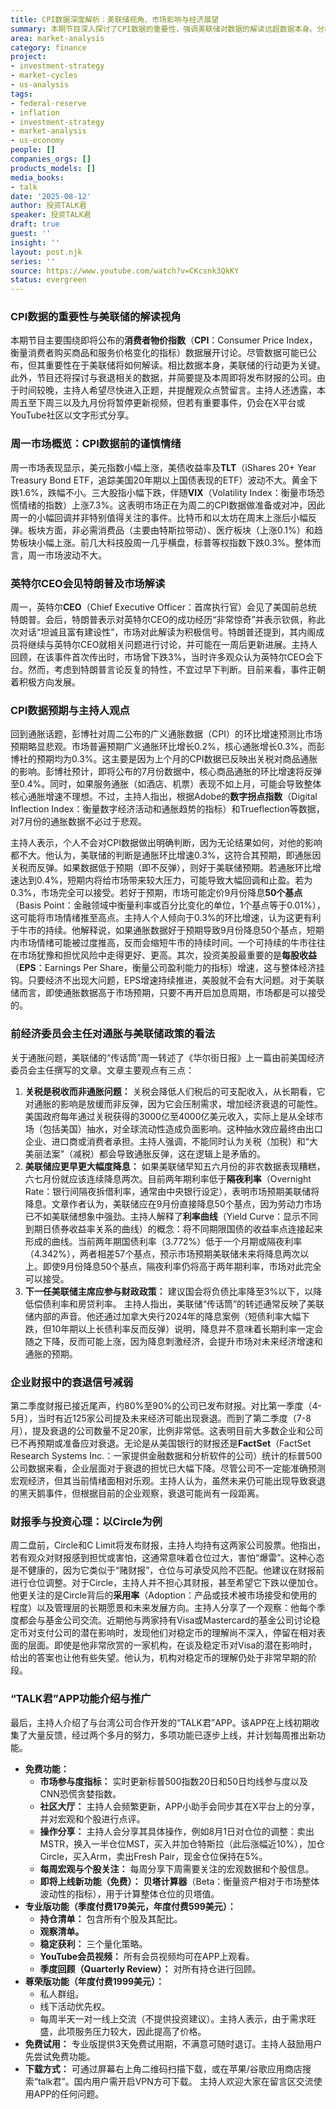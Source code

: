 ```yaml
---
title: CPI数据深度解析：美联储视角、市场影响与经济展望
summary: 本期节目深入探讨了CPI数据的重要性，强调美联储对数据的解读远超数据本身。分析了市场对通胀、降息及衰退的预期，并结合前经济委员会主任的观点，对关税、劳动力市场和利率曲线进行了详细阐述。
area: market-analysis
category: finance
project:
- investment-strategy
- market-cycles
- us-analysis
tags:
- federal-reserve
- inflation
- investment-strategy
- market-analysis
- us-economy
people: []
companies_orgs: []
products_models: []
media_books:
- talk
date: '2025-08-12'
author: 投资TALK君
speaker: 投资TALK君
draft: true
guest: ''
insight: ''
layout: post.njk
series: ''
source: https://www.youtube.com/watch?v=CKcsnk3QkKY
status: evergreen
---
```

### CPI数据的重要性与美联储的解读视角

本期节目主要围绕即将公布的**消费者物价指数**（**CPI**：Consumer Price Index，衡量消费者购买商品和服务价格变化的指标）数据展开讨论。尽管数据可能已公布，但其重要性在于美联储将如何解读。相比数据本身，美联储的行动更为关键。此外，节目还将探讨与衰退相关的数据，并简要提及本周即将发布财报的公司。由于时间较晚，主持人希望尽快进入正题，并提醒观众点赞留言。主持人还透露，本周五至下周三以及九月份将暂停更新视频，但若有重要事件，仍会在X平台或YouTube社区以文字形式分享。

### 周一市场概览：CPI数据前的谨慎情绪

周一市场表现显示，美元指数小幅上涨，美债收益率及**TLT**（iShares 20+ Year Treasury Bond ETF，追踪美国20年期以上国债表现的ETF）波动不大。黄金下跌1.6%，跌幅不小。三大股指小幅下跌，伴随**VIX**（Volatility Index：衡量市场恐慌情绪的指数）上涨7.3%。这表明市场正在为周二的CPI数据做准备或对冲，因此周一的小幅回调并非特别值得关注的事件。比特币和以太坊在周末上涨后小幅反弹。板块方面，非必需消费品（主要由特斯拉带动）、医疗板块（上涨0.1%）和趋势板块小幅上涨。前几大科技股周一几乎横盘，标普等权指数下跌0.3%。整体而言，周一市场波动不大。

### 英特尔CEO会见特朗普及市场解读

周一，英特尔**CEO**（Chief Executive Officer：首席执行官）会见了美国前总统特朗普。会后，特朗普表示对英特尔CEO的成功经历“非常惊奇”并表示钦佩，称此次对话“坦诚且富有建设性”，市场对此解读为积极信号。特朗普还提到，其内阁成员将继续与英特尔CEO就相关问题进行讨论，并可能在一周后更新进展。主持人回顾，在该事件首次传出时，市场曾下跌3%，当时许多观众认为英特尔CEO会下台。然而，考虑到特朗普言论反复的特性，不宜过早下判断。目前来看，事件正朝着积极方向发展。

### CPI数据预期与主持人观点

回到通胀话题，彭博社对周二公布的广义通胀数据（CPI）的环比增速预测比市场预期略显悲观。市场普遍预期广义通胀环比增长0.2%，核心通胀增长0.3%，而彭博社的预期均为0.3%。这主要是因为上个月的CPI数据已反映出关税对商品通胀的影响。彭博社预计，即将公布的7月份数据中，核心商品通胀的环比增速将反弹至0.4%。同时，如果服务通胀（如酒店、机票）表现不如上月，可能会导致整体核心通胀增速不理想。不过，主持人指出，根据Adobe的**数字拐点指数**（Digital Inflection Index：衡量数字经济活动和通胀趋势的指标）和Trueflection等数据，对7月份的通胀数据不必过于悲观。

主持人表示，个人不会对CPI数据做出明确判断，因为无论结果如何，对他的影响都不大。他认为，美联储的判断是通胀环比增速0.3%，这符合其预期，即通胀因关税而反弹。如果数据低于预期（即不反弹），则好于美联储预期。若通胀环比增速达到0.4%，短期内将给市场带来较大压力，可能导致大幅回调和止盈。若为0.3%，市场完全可以接受。若好于预期，市场可能定价9月份降息**50个基点**（Basis Point：金融领域中衡量利率或百分比变化的单位，1个基点等于0.01%），这可能将市场情绪推至高点。主持人个人倾向于0.3%的环比增速，认为这更有利于牛市的持续。他解释说，如果通胀数据好于预期导致9月份降息50个基点，短期内市场情绪可能被过度推高，反而会缩短牛市的持续时间。一个可持续的牛市往往在市场犹豫和担忧风险中走得更好、更高。其次，投资美股最重要的是**每股收益**（**EPS**：Earnings Per Share，衡量公司盈利能力的指标）增速，这与整体经济挂钩。只要经济不出现大问题，EPS增速持续推进，美股就不会有大问题。对于美联储而言，即使通胀数据高于市场预期，只要不再开启加息周期，市场都是可以接受的。

### 前经济委员会主任对通胀与美联储政策的看法

关于通胀问题，美联储的“传话筒”周一转述了《华尔街日报》上一篇由前美国经济委员会主任撰写的文章。文章主要观点有三点：
1.  **关税是税收而非通胀问题：** 关税会降低人们税后的可支配收入，从长期看，它对通胀的影响是放缓而非反弹，因为它会压制需求，增加经济衰退的可能性。美国政府每年通过关税获得的3000亿至4000亿美元收入，实际上是从全球市场（包括美国）抽水，对全球流动性造成负面影响。这种抽水效应最终由出口企业、进口商或消费者承担。主持人强调，不能同时认为关税（加税）和“大美丽法案”（减税）都会导致通胀反弹，这在逻辑上是矛盾的。
2.  **美联储应更早更大幅度降息：** 如果美联储早知五六月份的非农数据表现糟糕，六七月份就应该连续降息两次。目前两年期利率低于**隔夜利率**（Overnight Rate：银行间隔夜拆借利率，通常由中央银行设定），表明市场预期美联储将降息。文章作者认为，美联储应在9月份直接降息50个基点，因为劳动力市场已不如美联储想象中强劲。主持人解释了**利率曲线**（Yield Curve：显示不同到期日债券收益率关系的曲线）的概念：将不同期限国债的收益率点连接起来形成的曲线。当前两年期国债利率（3.772%）低于一个月期或隔夜利率（4.342%），两者相差57个基点，预示市场预期美联储未来将降息两次以上。即使9月份降息50个基点，隔夜利率仍将高于两年期利率，市场对此完全可以接受。
3.  **下一任美联储主席应参与财政政策：** 建议国会将负债比率降至3%以下，以降低偿债利率和房贷利率。
主持人指出，美联储“传话筒”的转述通常反映了美联储内部的声音。他还通过加拿大央行2024年的降息案例（短债利率大幅下跌，但10年期以上长债利率反而反弹）说明，降息并不意味着长期利率一定会随之下降，反而可能上涨，因为降息刺激经济，会提升市场对未来经济增速和通胀的预期。

### 企业财报中的衰退信号减弱

第二季度财报已接近尾声，约80%至90%的公司已发布财报。对比第一季度（4-5月），当时有近125家公司提及未来经济可能出现衰退。而到了第二季度（7-8月），提及衰退的公司数量不足20家，比例非常低。这表明目前大多数企业和公司已不再预期或准备应对衰退。无论是从美国银行的财报还是**FactSet**（FactSet Research Systems Inc.：一家提供金融数据和分析软件的公司）统计的标普500公司数据来看，企业层面对于衰退的担忧已大幅下降。尽管公司不一定能准确预测宏观经济，但其当前情绪面相对乐观。主持人认为，虽然未来仍可能出现导致衰退的黑天鹅事件，但根据目前的企业观察，衰退可能尚有一段距离。

### 财报季与投资心理：以Circle为例

周二盘前，Circle和C Limit将发布财报，主持人均持有这两家公司股票。他指出，若有观众对财报感到担忧或害怕，这通常意味着仓位过大，害怕“爆雷”。这种心态是不健康的，因为它类似于“赌财报”，仓位与可承受风险不匹配。他建议在财报前进行仓位调整。对于Circle，主持人并不担心其财报，甚至希望它下跌以便加仓。他更关注的是Circle背后的**采用率**（Adoption：产品或技术被市场接受和使用的程度）以及管理层的长期愿景和未来发展方向。主持人分享了一个观察：他每个季度都会与基金公司交流。近期他与两家持有Visa或Mastercard的基金公司讨论稳定币对支付公司的潜在影响时，发现他们对稳定币的理解尚不深入，停留在相对表面的层面。即使是他非常欣赏的一家机构，在谈及稳定币对Visa的潜在影响时，给出的答案也让他有些失望。他认为，机构对稳定币的理解仍处于非常早期的阶段。

### “TALK君”APP功能介绍与推广

最后，主持人介绍了与台湾公司合作开发的“TALK君”APP。该APP在上线初期收集了大量反馈，经过两个多月的努力，多项功能已逐步上线，并计划每周推出新功能。
*   **免费功能：**
    *   **市场参与度指标：** 实时更新标普500指数20日和50日均线参与度以及CNN恐慌贪婪指数。
    *   **社区大厅：** 主持人会频繁更新，APP小助手会同步其在X平台上的分享，并对宏观和个股进行点评。
    *   **操作分享：** 主持人会分享其具体操作，例如8月1日对仓位的调整：卖出MSTR，换入一半仓位MST，买入并加仓特斯拉（此后涨幅近10%），加仓Circle，买入Arm，卖出Fresh Pair，现金仓位保持在5%。
    *   **每周宏观与个股关注：** 每周分享下周需要关注的宏观数据和个股信息。
    *   **即将上线新功能（免费）：** **贝塔计算器**（Beta：衡量资产相对于市场整体波动性的指标），用于计算整体仓位的贝塔值。
*   **专业版功能（季度付费179美元，年度付费599美元）：**
    *   **持仓清单：** 包含所有个股及其配比。
    *   **观察清单。**
    *   **稳定获利：** 三个量化策略。
    *   **YouTube会员视频：** 所有会员视频均可在APP上观看。
    *   **季度回顾（Quarterly Review）：** 对所有持仓进行回顾。
*   **尊荣版功能（年度付费1999美元）：**
    *   私人群组。
    *   线下活动优先权。
    *   每周半天一对一线上交流（不提供投资建议）。主持人表示，由于需求旺盛，此项服务压力较大，因此提高了价格。
*   **免费试用：** 专业版提供3天免费试用期，不满意可随时退订。主持人鼓励用户先尝试免费功能。
*   **下载方式：** 可通过屏幕右上角二维码扫描下载，或在苹果/谷歌应用商店搜索“talk君”。国内用户需开启VPN方可下载。
主持人欢迎大家在留言区交流使用APP的任何问题。